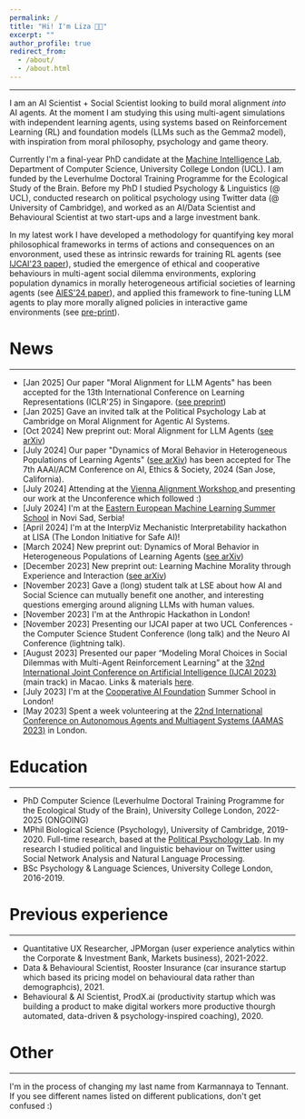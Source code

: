 ```yaml
---
permalink: /
title: "Hi! I'm Liza 👋🏼"
excerpt: ""
author_profile: true
redirect_from: 
  - /about/
  - /about.html
---
```

---
I am an AI Scientist + Social Scientist looking to build moral alignment _into_ AI agents. At the moment I am studying this using multi-agent simulations with independent learning agents, using systems based on Reinforcement Learning (RL) and foundation models (LLMs such as the Gemma2 model), with inspiration from moral philosophy, psychology and game theory. 

Currently I'm a final-year PhD candidate at the [Machine Intelligence Lab](https://www.machineintelligencelab.ai/), Department of Computer Science, University College London (UCL). I am funded by the Leverhulme Doctoral Training Programme for the Ecological Study of the Brain. Before my PhD I studied Psychology & Linguistics (@ UCL), conducted research on political psychology using Twitter data (@ University of Cambridge), and worked as an AI/Data Scientist and Behavioural Scientist at two start-ups and a large investment bank. 

In my latest work I have developed a methodology for quantifying key moral philosophical frameworks in terms of actions and consequences on an envoronment, used these as intrinsic rewards for training RL agents (see [IJCAI'23 paper](https://doi.org/10.24963/ijcai.2023/36)), studied the emergence of ethical and cooperative behaviours in multi-agent social dilemma environments, exploring population dynamics in morally heterogeneous artificial societies of learning agents (see [AIES'24 paper](https://arxiv.org/abs/2403.04202)), and applied this framework to fine-tuning LLM agents to play more morally aligned policies in interactive game environments (see [pre-print](https://arxiv.org/abs/2410.01639)).  

News
======
---
- [Jan 2025] Our paper "Moral Alignment for LLM Agents" has been accepted for the 13th International Conference on Learning Representations (ICLR'25) in Singapore. ([see preprint](https://arxiv.org/abs/2410.01639))
- [Jan 2025] Gave an invited talk at the Political Psychology Lab at Cambridge on Moral Alignment for Agentic AI Systems. 
- [Oct 2024] New preprint out: Moral Alignment for LLM Agents ([see arXiv](https://arxiv.org/abs/2410.01639))
- [July 2024] Our paper "Dynamics of Moral Behavior in Heterogeneous Populations of Learning Agents" ([see arXiv](https://arxiv.org/html/2403.04202v2)) has been accepted for The 7th AAAI/ACM Conference on AI, Ethics & Society, 2024 (San Jose, California).
- [July 2024] Attending at the [Vienna Alignment Workshop ](https://far.ai/post/2024-08-vienna-alignment-workshop/#:~:text=The%20Vienna%20Alignment%20Workshop%20advanced,Workshops%2C%20register%20your%20interest%20here.) and presenting our work at the Unconference which followed :) 
- [July 2024] I'm at the [Eastern European Machine Learning Summer School](https://www.eeml.eu/home) in Novi Sad, Serbia! 
- [April 2024] I'm at the InterpViz Mechanistic Interpretability hackathon at LISA (The London Initiative for Safe AI)! 
- [March 2024] New preprint out: Dynamics of Moral Behavior in Heterogeneous Populations of Learning Agents ([see arXiv](https://arxiv.org/html/2403.04202v2))
- [December 2023] New preprint out: Learning Machine Morality through Experience and Interaction ([see arXiv](https://arxiv.org/abs/2312.01818))
- [November 2023] Gave a (long) student talk at LSE about how AI and Social Science can mutually benefit one another, and interesting questions emerging around aligning LLMs with human values.
- [November 2023] I'm at the Anthropic Hackathon in London!
- [November 2023] Presenting our IJCAI paper at two UCL Conferences - the Computer Science Student Conference (long talk) and the Neuro AI Conference (lightning talk). 
- [August 2023] Presented our paper “Modeling Moral Choices in Social Dilemmas with Multi-Agent Reinforcement Learning” at the [32nd International Joint Conference on Artificial Intelligence (IJCAI 2023)](https://ijcai-23.org/) (main track) in Macao. Links & materials [here](https://liza-tennant.github.io/publication/2023-modeling-moral-choices).
- [July 2023] I'm at the [Cooperative AI Foundation](https://www.cooperativeai.com/) Summer School in London! 
- [May 2023] Spent a week volunteering at the [22nd International Conference on Autonomous Agents and Multiagent Systems (AAMAS 2023)](https://aamas2023.soton.ac.uk/) in London.

Education
====
---
- PhD Computer Science (Leverhulme Doctoral Training Programme for the Ecological Study of the Brain), University College London, 2022-2025 (ONGOING)
- MPhil Biological Science (Psychology), University of Cambridge, 2019-2020. Full-time research, based at the [Political Psychology Lab](https://www.psychol.cam.ac.uk/polpsych). In my research I studied political and linguistic behaviour on Twitter using Social Network Analysis and Natural Language Processing.
- BSc Psychology & Language Sciences, University College London, 2016-2019.


Previous experience
======
---
- Quantitative UX Researcher, JPMorgan (user experience analytics within the Corporate & Investment Bank, Markets business), 2021-2022.
- Data & Behavioural Scientist, Rooster Insurance (car insurance startup which based its pricing model on behavioural data rather than demographcis), 2021.
- Behavioural & AI Scientist, ProdX.ai (productivity startup which was building a product to make digital workers more productive thourgh automated, data-driven & psychology-inspired coaching), 2020.


Other
======
---
I'm in the process of changing my last name from Karmannaya to Tennant. If you see different names listed on different publications, don't get confused :)
